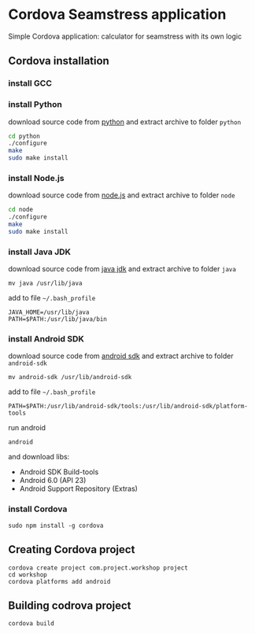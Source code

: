 # Cordova Seamstress application #

Simple Cordova application: calculator for seamstress with its own logic

## Cordova installation ##
### install GCC ###

### install Python ###
download source code from [python](https://www.python.org/downloads)
and extract archive to folder `python`
```bash
cd python
./configure
make
sudo make install
```

### install Node.js ###
download source code from [node.js](https://nodejs.org/en/download)
and extract archive to folder `node`
```bash
cd node
./configure
make
sudo make install
```

### install Java JDK ###
download source code from [java jdk](http://www.oracle.com/technetwork/java/javase/downloads/index.html)
and extract archive to folder `java`
```
mv java /usr/lib/java
```

add to file `~/.bash_profile`
```
JAVA_HOME=/usr/lib/java
PATH=$PATH:/usr/lib/java/bin
```

### install Android SDK ###
download source code from [android sdk](http://developer.android.com/sdk/index.html)
and extract archive to folder `android-sdk`
```
mv android-sdk /usr/lib/android-sdk
```

add to file `~/.bash_profile`
```
PATH=$PATH:/usr/lib/android-sdk/tools:/usr/lib/android-sdk/platform-tools
```

run android
```
android
```

and download libs:
* Android SDK Build-tools
* Android 6.0 (API 23)
* Android Support Repository (Extras)

### install Cordova ###
```
sudo npm install -g cordova
```

## Creating Cordova project ##
```
cordova create project com.project.workshop project
cd workshop
cordova platforms add android
```

## Building codrova project ##
```
cordova build
```
